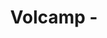 ---
  name: 
  title: Volcamp - 
  abstract: 
  twitter: none
  photo: none
  linkedin: none
  keynotes: false
---